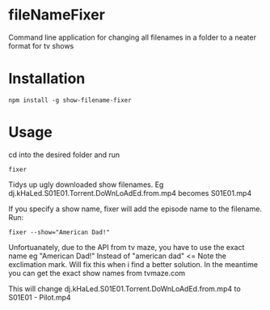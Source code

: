 # fileNameFixer
Command line application for changing all filenames in a folder to a neater format for tv shows

# Installation
```
npm install -g show-filename-fixer
```

# Usage
cd into the desired folder and run
```
fixer
```

Tidys up ugly downloaded show filenames. Eg dj.kHaLed.S01E01.Torrent.DoWnLoAdEd.from.mp4 becomes S01E01.mp4

If you specify a show name, fixer will add the episode name to the filename. Run: 
```
fixer --show="American Dad!"
```
Unfortuanately, due to the API from tv maze, you have to use the exact name eg "American Dad!" Instead of "american dad" <= Note the exclimation mark. Will fix this when i find a better solution. In the meantime you can get the exact show names from tvmaze.com

This will change dj.kHaLed.S01E01.Torrent.DoWnLoAdEd.from.mp4 to
S01E01 - Pilot.mp4
